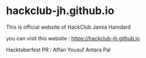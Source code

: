 # hackclub-jh.github.io
This is official website of HackClub Jamia Hamdard

you can visit this website : https://hackclub-jh.github.io

Hacktoberfest PR :
Affan Yousuf
Antara Pal
